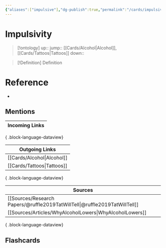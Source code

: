 ```yaml
---
{"aliases":["impulsive"],"dg-publish":true,"permalink":"/cards/impulsivity/","dgPassFrontmatter":true}
---
```


# Impulsivity

> [!ontology]
> up:: 
> jump:: [[Cards/Alcohol\|Alcohol]], [[Cards/Tattoos\|Tattoos]]
> down:: 

> [!Definition] Definition

# Reference

- 

## Mentions

| Incoming Links |
| -------------- |

{ .block-language-dataview}

| Outgoing Links                |
| ----------------------------- |
| [[Cards/Alcohol\|Alcohol]] |
| [[Cards/Tattoos\|Tattoos]] |

{ .block-language-dataview}

| Sources                                                                       |
| ----------------------------------------------------------------------------- |
| [[Sources/Research Papers/@ruffle2019TatWillTell\|@ruffle2019TatWillTell]] |
| [[Sources/Articles/WhyAlcoholLowers\|WhyAlcoholLowers]]                    |

{ .block-language-dataview}

## Flashcards